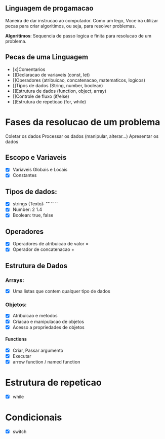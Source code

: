 ## Linguagem de progamacao

 Maneira de dar instrucao ao computador.
 Como um lego, Voce ira utilizar pecas para criar algoritimos, ou seja, para resolver problemas.

**Algoritimos**: Sequencia de passo logica e finita para resolucao de um problema.


## Pecas de uma Linguagem

- [x]Comentarios
- []Declaracao de variaveis (const, let)
- []Operadores (atribuicao, concatenacao, matematicos, logicos)
- []Tipos de dados (String, number, boolean)
- []Estrutura de dados (function, object, array)
- []Controle de fluxo (if/else)
- []Estrutura de repeticao (for, while) 

# Fases da resolucao de um problema

Coletar os dados
Processar os dados (manipular, alterar...)
Apresentar os dados

## Escopo e Variaveis

- [x] Variaveis Globais e Locais
- [x] Constantes

## Tipos de dados:

- [x] strings (Texto): "" '' ``
- [x] Number: 2 1.4
- [x] Boolean: true, false

## Operadores

- [x] Operadores de atribuicao de valor =
- [x] Operador de concatenacao +

## Estrutura de Dados

### Arrays:

- [x] Uma listas que contem qualquer tipo de dados

### Objetos:

- [x] Atribuicao e metodos
- [x] Criacao e manipulacao de objetos
- [x] Acesso a propriedades de objetos

#### Functions

- [x] Criar, Passar argumento
- [x] Executar
- [x] arrow function / named function 

# Estrutura de repeticao

- [x] while

# Condicionais

- [x] switch
